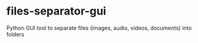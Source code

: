 # files-separator-gui
Python GUI tool to separate files (images, audio, videos, documents) into folders
